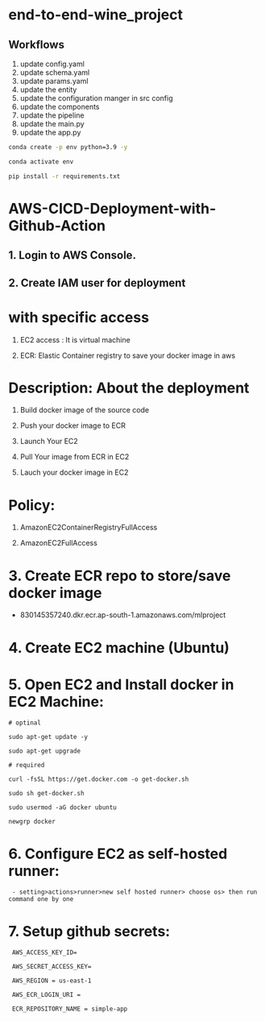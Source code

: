 # end-to-end-wine_project

## Workflows

1. update config.yaml
2. update schema.yaml
3. update params.yaml
4. update the entity
5. update the configuration manger in src config
6. update the components
7. update the pipeline
8. update the main.py 
9. update the app.py



```bash
conda create -p env python=3.9 -y
```
```bash
conda activate env
```

```bash
pip install -r requirements.txt
```


# AWS-CICD-Deployment-with-Github-Action

## 1. Login to AWS Console.

## 2. Create IAM user for deployment

# with specific access

1. EC2 access : It is virtual machine

2. ECR: Elastic Container registry to save your docker    image in aws


# Description: About the deployment

1. Build docker image of the source code

2. Push your docker image to ECR

3. Launch Your EC2 

4. Pull Your image from ECR in EC2

5. Lauch your docker image in EC2

# Policy:

1. AmazonEC2ContainerRegistryFullAccess

2. AmazonEC2FullAccess

# 3. Create ECR repo to store/save docker image

- 830145357240.dkr.ecr.ap-south-1.amazonaws.com/mlproject

# 4. Create EC2 machine (Ubuntu)


# 5. Open EC2 and Install docker in EC2 Machine:

    # optinal

    sudo apt-get update -y

    sudo apt-get upgrade

    # required

    curl -fsSL https://get.docker.com -o get-docker.sh

    sudo sh get-docker.sh

    sudo usermod -aG docker ubuntu

    newgrp docker


# 6. Configure EC2 as self-hosted runner:

     - setting>actions>runner>new self hosted runner> choose os> then run command one by one

# 7. Setup github secrets:

     AWS_ACCESS_KEY_ID=

     AWS_SECRET_ACCESS_KEY=

     AWS_REGION = us-east-1

     AWS_ECR_LOGIN_URI = 

     ECR_REPOSITORY_NAME = simple-app



